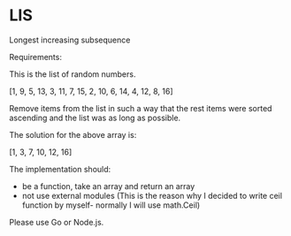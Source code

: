 # LIS
Longest increasing subsequence

Requirements:

This is the list of random numbers.

[1, 9, 5, 13, 3, 11, 7, 15, 2, 10, 6, 14, 4, 12, 8, 16]

Remove items from the list in such a way that the rest items were sorted ascending and the list was as long as possible.



The solution for the above array is:

[1, 3, 7, 10, 12, 16]



The implementation should:

- be a function, take an array and return an array
- not use external modules (This is the reason why I decided to write ceil function by myself- normally I will use math.Ceil)

Please use Go or Node.js. 
